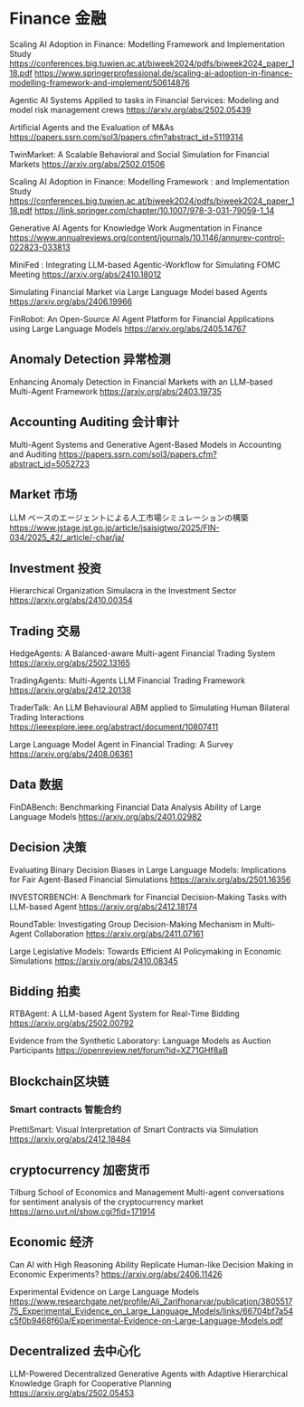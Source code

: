 # Finance 金融

Scaling AI Adoption in Finance: Modelling Framework and Implementation Study
https://conferences.big.tuwien.ac.at/biweek2024/pdfs/biweek2024_paper_118.pdf
https://www.springerprofessional.de/scaling-ai-adoption-in-finance-modelling-framework-and-implement/50614876

Agentic AI Systems Applied to tasks in Financial Services: Modeling and model risk management crews
https://arxiv.org/abs/2502.05439

Artificial Agents and the Evaluation of M&As
https://papers.ssrn.com/sol3/papers.cfm?abstract_id=5119314

TwinMarket: A Scalable Behavioral and Social Simulation for Financial Markets
https://arxiv.org/abs/2502.01506

Scaling AI Adoption in Finance: Modelling Framework : and Implementation Study
https://conferences.big.tuwien.ac.at/biweek2024/pdfs/biweek2024_paper_118.pdf
https://link.springer.com/chapter/10.1007/978-3-031-79059-1_14

Generative AI Agents for Knowledge Work Augmentation in Finance
https://www.annualreviews.org/content/journals/10.1146/annurev-control-022823-033813

MiniFed : Integrating LLM-based Agentic-Workflow for Simulating FOMC Meeting
https://arxiv.org/abs/2410.18012

Simulating Financial Market via Large Language Model based Agents
https://arxiv.org/abs/2406.19966

FinRobot: An Open-Source AI Agent Platform for Financial Applications using Large Language Models
https://arxiv.org/abs/2405.14767

## Anomaly Detection 异常检测
Enhancing Anomaly Detection in Financial Markets with an LLM-based Multi-Agent Framework
https://arxiv.org/abs/2403.19735

## Accounting Auditing 会计审计
Multi-Agent Systems and Generative Agent-Based Models in Accounting and Auditing
https://papers.ssrn.com/sol3/papers.cfm?abstract_id=5052723

## Market 市场
LLM ベースのエージェントによる人工市場シミュレーションの構築
https://www.jstage.jst.go.jp/article/jsaisigtwo/2025/FIN-034/2025_42/_article/-char/ja/

## Investment 投资
Hierarchical Organization Simulacra in the Investment Sector
https://arxiv.org/abs/2410.00354

## Trading 交易
HedgeAgents: A Balanced-aware Multi-agent Financial Trading System
https://arxiv.org/abs/2502.13165

TradingAgents: Multi-Agents LLM Financial Trading Framework
https://arxiv.org/abs/2412.20138

TraderTalk: An LLM Behavioural ABM applied to Simulating Human Bilateral Trading Interactions
https://ieeexplore.ieee.org/abstract/document/10807411

Large Language Model Agent in Financial Trading: A Survey
https://arxiv.org/abs/2408.06361

## Data 数据
FinDABench: Benchmarking Financial Data Analysis Ability of Large Language Models
https://arxiv.org/abs/2401.02982

## Decision 决策
Evaluating Binary Decision Biases in Large Language Models: Implications for Fair Agent-Based Financial Simulations
https://arxiv.org/abs/2501.16356

INVESTORBENCH: A Benchmark for Financial Decision-Making Tasks with LLM-based Agent
https://arxiv.org/abs/2412.18174

RoundTable: Investigating Group Decision-Making Mechanism in Multi-Agent Collaboration
https://arxiv.org/abs/2411.07161

Large Legislative Models: Towards Efficient AI Policymaking in Economic Simulations
https://arxiv.org/abs/2410.08345

## Bidding 拍卖
RTBAgent: A LLM-based Agent System for Real-Time Bidding
https://arxiv.org/abs/2502.00792

Evidence from the Synthetic Laboratory: Language Models as Auction Participants
https://openreview.net/forum?id=XZ71GHf8aB

## Blockchain区块链
### Smart contracts 智能合约
PrettiSmart: Visual Interpretation of Smart Contracts via Simulation
https://arxiv.org/abs/2412.18484

## cryptocurrency 加密货币
Tilburg School of Economics and Management Multi-agent conversations for sentiment analysis of the cryptocurrency market
https://arno.uvt.nl/show.cgi?fid=171914

## Economic 经济
Can AI with High Reasoning Ability Replicate Human-like Decision Making in Economic Experiments?
https://arxiv.org/abs/2406.11426

Experimental Evidence on Large Language Models
https://www.researchgate.net/profile/Ali_Zarifhonarvar/publication/380551775_Experimental_Evidence_on_Large_Language_Models/links/66704bf7a54c5f0b9468f60a/Experimental-Evidence-on-Large-Language-Models.pdf

## Decentralized 去中心化 
LLM-Powered Decentralized Generative Agents with Adaptive Hierarchical Knowledge Graph for Cooperative Planning
https://arxiv.org/abs/2502.05453



